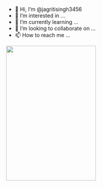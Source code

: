 - 👋 Hi, I’m @jagritisingh3456
- 👀 I’m interested in ...
- 🌱 I’m currently learning ...
- 💞️ I’m looking to collaborate on ...
- 📫 How to reach me ...

<!---
jagritisingh3456/jagritisingh3456 is a ✨ special ✨ repository because its `README.md` (this file) appears on your GitHub profile.
You can click the Preview link to take a look at your changes.
--->

<img width="240" height="360" src="https://camo.githubusercontent.com/97dace0413a314c53f364c50fedf0ae52966885822041ef2848398583e64a471/68747470733a2f2f64656d6f322e77706f70616c2e636f6d2f67616d69636f2f77702d636f6e74656e742f75706c6f6164732f323032332f31322f68315f696d672d332e706e67" alt="" data-canonical-src="https://demo2.wpopal.com/gamico/wp-content/uploads/2023/12/h1_img-3.png" style="max-width: 100%;">
